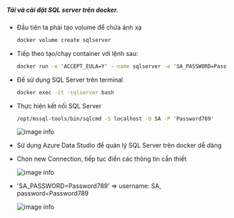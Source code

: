 ##### Tải và cài đặt SQL server trên docker.

- Đầu tiên ta phải tạo volume để chứa ánh xạ
  ```cmd
  docker volume create sqlserver
  ```

- Tiếp theo tạo/chạy container với lệnh sau:

  ```cmd
  docker run -e 'ACCEPT_EULA=Y' --name sqlserver -e 'SA_PASSWORD=Password789' -p 1433:1433 -v vmssql:/var/opt/mssql -d mcr.microsoft.com/mssql/server:2019-latest
  ```

- Để sử dụng SQL Server trên terminal

  ```cmd
  docker exec -it -sqlserver bash
  ```

- Thực hiện kết nối SQL Server

  ```cmd
  /opt/mssql-tools/bin/sqlcmd -S localhost -U SA -P 'Password789'
  ```

  ![image info](https://firebasestorage.googleapis.com/v0/b/dev-web-app-551e1.appspot.com/o/img%2Fdbms-lab01%2Fdbms1.png?alt=media&token=476087af-47ff-4787-aab8-f7dde163e2e1)

- Sử dụng Azure Data Studio để quản lý SQL Server trên docker dễ dàng

- Chọn new Connection, tiếp tục điền các thông tin cần thiết

  ![image info](https://firebasestorage.googleapis.com/v0/b/dev-web-app-551e1.appspot.com/o/img%2Fdbms-lab01%2Fdbms1.png?alt=media&token=476087af-47ff-4787-aab8-f7dde163e2e1)

- 'SA_PASSWORD=Password789' => username: SA, password=Password789

  ![image info](https://firebasestorage.googleapis.com/v0/b/dev-web-app-551e1.appspot.com/o/img%2Fdbms-lab01%2Fdbms1.png?alt=media&token=476087af-47ff-4787-aab8-f7dde163e2e1)